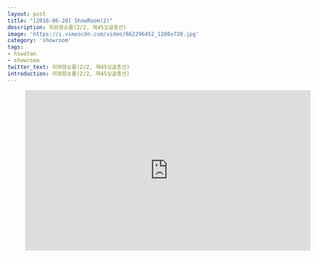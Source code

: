 ```yaml
---
layout: post
title: "[2016-06-20] ShowRoom(2)"
description: 히와땅쇼룸(2/2, 제45싱글총선)
image: 'https://i.vimeocdn.com/video/662296452_1280x720.jpg'
category: 'showroom'
tags:
- hiwatan
- showroom
twitter_text: 히와땅쇼룸(2/2, 제45싱글총선)
introduction: 히와땅쇼룸(2/2, 제45싱글총선)
---
```

<figure class="video_container">
<iframe src="https://player.vimeo.com/video/239345989" width="640" height="360" frameborder="0" webkitallowfullscreen mozallowfullscreen allowfullscreen></iframe>
</figure>
